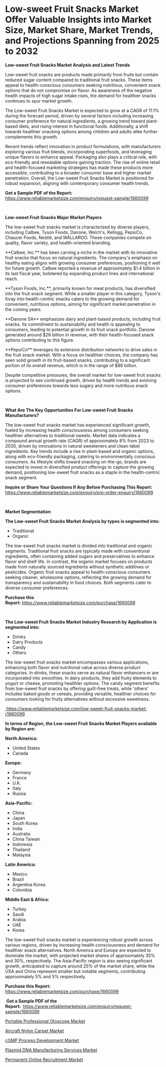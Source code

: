 <p><h1>Low-sweet Fruit Snacks Market Offer Valuable Insights into Market Size, Market Share, Market Trends, and Projections Spanning from 2025 to 2032</h1></p><p><strong>Low-sweet Fruit Snacks Market Analysis and Latest Trends</strong></p>
<p><p>Low-sweet fruit snacks are products made primarily from fruits but contain reduced sugar content compared to traditional fruit snacks. These items appeal to health-conscious consumers seeking nutritious, convenient snack options that do not compromise on flavor. As awareness of the negative health impacts of high sugar intake rises, the demand for healthier snacks continues to spur market growth.</p><p>The Low-sweet Fruit Snacks Market is expected to grow at a CAGR of 11.1% during the forecast period, driven by several factors including increasing consumer preference for natural ingredients, a growing trend toward plant-based diets, and rising interest in functional foods. Additionally, a shift towards healthier snacking options among children and adults alike further complements this growth.</p><p>Recent trends reflect innovation in product formulations, with manufacturers exploring various fruit blends, incorporating superfoods, and leveraging unique flavors to enhance appeal. Packaging also plays a critical role, with eco-friendly and resealable options gaining traction. The rise of online retail and health-focused marketing strategies has made these products more accessible, contributing to a broader consumer base and higher market penetration. Overall, the Low-sweet Fruit Snacks Market is positioned for robust expansion, aligning with contemporary consumer health trends.</p></p>
<p><strong>Get a Sample PDF of the Report:&nbsp;</strong> <a href="https://www.reliablemarketsize.com/enquiry/request-sample/1660099?utm_campaign=1131&utm_medium=2&utm_source=Github&utm_content=ia&utm_term=29032025&utm_id=low-sweet-fruit-snacks">https://www.reliablemarketsize.com/enquiry/request-sample/1660099</a></p>
<p>&nbsp;</p>
<p><strong>Low-sweet Fruit Snacks Major Market Players</strong></p>
<p><p>The low-sweet fruit snacks market is characterized by diverse players, including Calbee, Tyson Foods, Danone, Welch's, Kellogg, PepsiCo, Chaucer Foods, Nestlé, and WALLAROO. These companies compete on quality, flavor variety, and health-oriented branding.</p><p>**Calbee, Inc.** has been carving a niche in the market with its innovative fruit snacks that focus on natural ingredients. The company's emphasis on healthy eating aligns with growing consumer preferences, positioning it well for future growth. Calbee reported a revenue of approximately $1.4 billion in its last fiscal year, bolstered by expanding product lines and international reach.</p><p>**Tyson Foods, Inc.**, primarily known for meat products, has diversified into the fruit snack segment. While a smaller player in this category, Tyson's foray into health-centric snacks caters to the growing demand for convenient, nutritious options, aiming for significant market penetration in the coming years.</p><p>**Danone SA** emphasizes dairy and plant-based products, including fruit snacks. Its commitment to sustainability and health is appealing to consumers, leading to potential growth in its fruit snack portfolio. Danone generated around $28 billion in revenue, with their health-focused snack options contributing to this figure.</p><p>**PepsiCo** leverages its extensive distribution networks to drive sales in the fruit snack market. With a focus on healthier choices, the company has seen solid growth in its fruit-based snacks, contributing to a significant portion of its overall revenue, which is in the range of $86 billion.</p><p>Despite competitive pressures, the overall market for low-sweet fruit snacks is projected to see continued growth, driven by health trends and evolving consumer preferences towards less sugary and more nutritious snack options.</p></p>
<p>&nbsp;</p>
<p><strong>What Are The Key Opportunities For Low-sweet Fruit Snacks Manufacturers?</strong></p>
<p><p>The low-sweet fruit snacks market has experienced significant growth, fueled by increasing health consciousness among consumers seeking healthier alternatives to traditional sweets. Market data indicates a compound annual growth rate (CAGR) of approximately 8% from 2023 to 2030, driven by innovations in natural sweeteners and clean-label ingredients. Key trends include a rise in plant-based and organic options, along with eco-friendly packaging, catering to environmentally conscious consumers. As lifestyle shifts toward snacking on-the-go, brands are expected to invest in diversified product offerings to capture the growing demand, positioning low-sweet fruit snacks as a staple in the health-centric snack segment.</p></p>
<p><strong>Inquire or Share Your Questions If Any Before Purchasing This Report:</strong> <a href="https://www.reliablemarketsize.com/enquiry/pre-order-enquiry/1660099?utm_campaign=1131&utm_medium=2&utm_source=Github&utm_content=ia&utm_term=29032025&utm_id=low-sweet-fruit-snacks">https://www.reliablemarketsize.com/enquiry/pre-order-enquiry/1660099</a></p>
<p>&nbsp;</p>
<p><strong>Market Segmentation</strong></p>
<p><strong>The Low-sweet Fruit Snacks Market Analysis by types is segmented into:</strong></p>
<p><ul><li>Traditional</li><li>Organic</li></ul></p>
<p><p>The low-sweet fruit snacks market is divided into traditional and organic segments. Traditional fruit snacks are typically made with conventional ingredients, often containing added sugars and preservatives to enhance flavor and shelf life. In contrast, the organic market focuses on products made from naturally sourced ingredients without synthetic additives or pesticides. Organic fruit snacks appeal to health-conscious consumers seeking cleaner, wholesome options, reflecting the growing demand for transparency and sustainability in food choices. Both segments cater to diverse consumer preferences.</p></p>
<p><strong>Purchase this Report:&nbsp;</strong><a href="https://www.reliablemarketsize.com/purchase/1660099?utm_campaign=1131&utm_medium=2&utm_source=Github&utm_content=ia&utm_term=29032025&utm_id=low-sweet-fruit-snacks">https://www.reliablemarketsize.com/purchase/1660099</a></p>
<p>&nbsp;</p>
<p><strong>The Low-sweet Fruit Snacks Market Industry Research by Application is segmented into:</strong></p>
<p><ul><li>Drinks</li><li>Dairy Products</li><li>Candy</li><li>Others</li></ul></p>
<p><p>The low-sweet fruit snacks market encompasses various applications, enhancing both flavor and nutritional value across diverse product categories. In drinks, these snacks serve as natural flavor enhancers or are incorporated into smoothies. In dairy products, they add fruity elements to yogurt or cheese, promoting healthier options. The candy segment benefits from low-sweet fruit snacks by offering guilt-free treats, while 'others' includes baked goods or cereals, providing versatile, healthier choices for consumers looking for fruity alternatives without excessive sweetness.</p></p>
<p><a href="https://www.reliablemarketsize.com/low-sweet-fruit-snacks-market-r1660099?utm_campaign=1131&utm_medium=2&utm_source=Github&utm_content=ia&utm_term=29032025&utm_id=low-sweet-fruit-snacks">&nbsp;https://www.reliablemarketsize.com/low-sweet-fruit-snacks-market-r1660099</a></p>
<p><strong>In terms of Region, the Low-sweet Fruit Snacks Market Players available by Region are:</strong></p>
<p>
    <p> <strong> North America: </strong>
        <ul>
            <li>United States</li>
            <li>Canada</li>
        </ul>
        </p> 
    <p> <strong> Europe: </strong>
        <ul>
            <li>Germany</li>
            <li>France</li>
            <li>U.K.</li>
            <li>Italy</li>
            <li>Russia</li>
        </ul>
        </p> 
    <p> <strong> Asia-Pacific: </strong>
        <ul>
            <li>China</li>
            <li>Japan</li>
            <li>South Korea</li>
            <li>India</li>
            <li>Australia</li>
            <li>China Taiwan</li>
            <li>Indonesia</li>
            <li>Thailand</li>
            <li>Malaysia</li>
        </ul>
        </p> 
    <p> <strong> Latin America: </strong>
        <ul>
            <li>Mexico</li>
            <li>Brazil</li>
            <li>Argentina Korea</li>
            <li>Colombia</li>
        </ul>
        </p> 
    <p> <strong> Middle East & Africa: </strong>
        <ul>
            <li>Turkey</li>
            <li>Saudi</li>
            <li>Arabia</li>
            <li>UAE</li>
            <li>Korea</li>
        </ul>
    </p>
    </p>
<p><p>The low-sweet fruit snacks market is experiencing robust growth across various regions, driven by increasing health consciousness and demand for healthier snack alternatives. North America and Europe are expected to dominate the market, with projected market shares of approximately 35% and 30%, respectively. The Asia-Pacific region is also seeing significant growth, anticipated to capture around 25% of the market share, while the USA and China represent smaller but notable segments, contributing approximately 5% and 5% respectively.</p></p>
<p><strong>Purchase this Report: </strong><a href="https://www.reliablemarketsize.com/purchase/1660099?utm_campaign=1131&utm_medium=2&utm_source=Github&utm_content=ia&utm_term=29032025&utm_id=low-sweet-fruit-snacks">https://www.reliablemarketsize.com/purchase/1660099</a></p>
<p>&nbsp;<strong>Get a Sample PDF of the Report:&nbsp;&nbsp;</strong><a href="https://www.reliablemarketsize.com/enquiry/request-sample/1660099?utm_campaign=1131&utm_medium=2&utm_source=Github&utm_content=ia&utm_term=29032025&utm_id=low-sweet-fruit-snacks">https://www.reliablemarketsize.com/enquiry/request-sample/1660099</a></p>
<p><strong></strong></p>
<p><p><a href="https://github.com/sphaabrose/Market-Research-Report-List-1/blob/main/portable-professional-otoscope-market.md?utm_campaign=1131&utm_medium=2&utm_source=Github&utm_content=ia&utm_term=29032025&utm_id=low-sweet-fruit-snacks">Portable Professional Otoscope Market</a></p><p><a href="https://github.com/etapaqanee/Market-Research-Report-List-1/blob/main/aircraft-nylon-carpet-market.md?utm_campaign=1131&utm_medium=2&utm_source=Github&utm_content=ia&utm_term=29032025&utm_id=low-sweet-fruit-snacks">Aircraft Nylon Carpet Market</a></p><p><a href="https://github.com/leptouwrites/Market-Research-Report-List-1/blob/main/cgmp-process-development-market.md?utm_campaign=1131&utm_medium=2&utm_source=Github&utm_content=ia&utm_term=29032025&utm_id=low-sweet-fruit-snacks">cGMP Process Development Market</a></p><p><a href="https://github.com/colloerrinbp/Market-Research-Report-List-1/blob/main/plasmid-dna-manufacturing-services-market.md?utm_campaign=1131&utm_medium=2&utm_source=Github&utm_content=ia&utm_term=29032025&utm_id=low-sweet-fruit-snacks">Plasmid DNA Manufacturing Services Market</a></p><p><a href="https://github.com/wilzeryammy/Market-Research-Report-List-1/blob/main/permanent-online-recruitment-market.md?utm_campaign=1131&utm_medium=2&utm_source=Github&utm_content=ia&utm_term=29032025&utm_id=low-sweet-fruit-snacks">Permanent Online Recruitment Market</a></p></p>